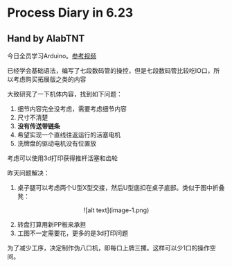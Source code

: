 # Process Diary in 6.23

## Hand by AlabTNT

今日全员学习Arduino。[参考视频](https://www.bilibili.com/video/BV1RM4y1a7J5)

已经学会基础语法，编写了七段数码管的操控，但是七段数码管比较吃IO口，所以考虑购买拓展版之类的内容

大致研究了一下机体内容，找到如下问题：

1. 细节内容完全没考虑，需要考虑细节内容
2. 尺寸不清楚
3. **没有传送带链条**
4. 希望实现一个直线往返运行的活塞电机
5. 洗牌盘的驱动电机没有位置放

考虑可以使用3d打印获得推杆活塞和齿轮

昨天问题解决：

1. 桌子腿可以考虑两个U型X型交接，然后U型底扣在桌子底部。类似于图中折叠凳：

<center>
![alt text](image-1.png)
</center>

2. 转盘打算用新PP板来承担
3. 工图不一定需要花，更多的是3d打印问题

为了减少工序，决定制作伪八口机，即每口上牌三摞。这样可以少1口的操作空间。

